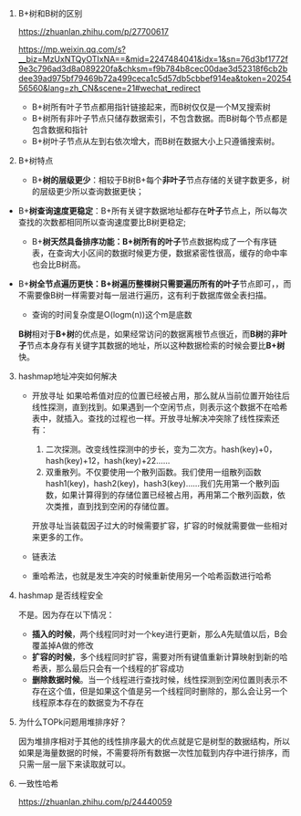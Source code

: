 1. B+树和B树的区别

   https://zhuanlan.zhihu.com/p/27700617

   https://mp.weixin.qq.com/s?__biz=MzUxNTQyOTIxNA==&mid=2247484041&idx=1&sn=76d3bf1772f9e3c796ad3d8a089220fa&chksm=f9b784b8cec00dae3d52318f6cb2bdee39ad975bf79469b72a499ceca1c5d57db5cbbef914ea&token=2025456560&lang=zh_CN&scene=21#wechat_redirect

   - B+树所有叶子节点都用指针链接起来，而B树仅仅是一个M叉搜索树
   - B+树所有非叶子节点只储存数据索引，不包含数据。而B树每个节点都是包含数据和指针
   - B+树叶子节点从左到右依次增大，而B树在数据大小上只遵循搜索树。

2. B+树特点

   - B+**树的层级更少**：相较于B树B+每个**非叶子**节点存储的关键字数更多，树的层级更少所以查询数据更快；
- B+**树查询速度更稳定**：B+所有关键字数据地址都存在**叶子**节点上，所以每次查找的次数都相同所以查询速度要比B树更稳定;
  
   - B+**树天然具备排序功能：**B+树所有的**叶子**节点数据构成了一个有序链表，在查询大小区间的数据时候更方便，数据紧密性很高，缓存的命中率也会比B树高。
- B+**树全节点遍历更快：**B+树遍历整棵树只需要遍历所有的**叶子**节点即可，，而不需要像B树一样需要对每一层进行遍历，这有利于数据库做全表扫描。
   - 查询的时间复杂度是O(logm(n))这个m是底数

   **B树**相对于**B+树**的优点是，如果经常访问的数据离根节点很近，而**B树**的**非叶子**节点本身存有关键字其数据的地址，所以这种数据检索的时候会要比**B+树**快。

3. hashmap地址冲突如何解决

   - 开放寻址    如果哈希值对应的位置已经被占用，那么就从当前位置开始往后线性探测，直到找到。如果遇到一个空闲节点，则表示这个数据不在哈希表中，就插入。查找的过程也一样。开放寻址解决冲突除了线性探索还有：
     1. 二次探测。改变线性探测中的步长，变为二次方。hash(key)+0，hash(key)+12，hash(key)+22……
     2. 双重散列。不仅要使用一个散列函数。我们使用一组散列函数 hash1(key)，hash2(key)，hash3(key)……我们先用第一个散列函数，如果计算得到的存储位置已经被占用，再用第二个散列函数，依次类推，直到找到空闲的存储位置。
     
     开放寻址当装载因子过大的时候需要扩容，扩容的时候就需要做一些相对来更多的工作。
     
   - 链表法

   - 重哈希法，也就是发生冲突的时候重新使用另一个哈希函数进行哈希

4. hashmap 是否线程安全

   不是。因为存在以下情况：

   - **插入的时候**，两个线程同时对一个key进行更新，那么A先赋值以后，B会覆盖掉A做的修改
   - **扩容的时候**，多个线程同时扩容，需要对所有键值重新计算映射到新的哈希表，那么最后只会有一个线程的扩容成功
   - **删除数据时候**。当一个线程进行查找时候，线性探测到空闲位置则表示不存在这个值，但是如果这个值是另一个线程同时删除的，那么会让另一个线程原本存在的数据变为不存在

5. 为什么TOPk问题用堆排序好？

   因为堆排序相对于其他的线性排序最大的优点就是它是树型的数据结构，所以如果是海量数据的时候，不需要将所有数据一次性加载到内存中进行排序，而只需一层一层下来读取就可以。

6. 一致性哈希

   https://zhuanlan.zhihu.com/p/24440059


